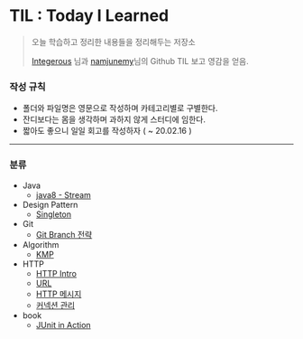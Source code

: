 # TIL : Today I Learned
> 오늘 학습하고 정리한 내용들을 정리해두는 저장소
>
> [Integerous](https://github.com/Integerous/TIL) 님과 [namjunemy](https://github.com/namjunemy/TIL)님의 Github TIL 보고 영감을 얻음.



### 작성 규칙

- 폴더와 파일명은 영문으로 작성하며 카테고리별로 구별한다.
- 잔디보다는 몸을 생각하며 과하지 않게 스터디에 임한다.
- 짧아도 좋으니 일일 회고를 작성하자 ( ~ 20.02.16 )

---

### 분류

- Java
  - [java8 - Stream](./Java/java8%20-%20Stream.md)
- Design Pattern
  - [Singleton](./Design%20Pattern/싱글톤%20패턴.md)
- Git
  - [Git Branch 전략](./Git/Git%20Branch%20전략.md)
- Algorithm
  - [KMP](./Algorithm/KMP.md)
- HTTP
  - [HTTP Intro](./HTTP/HTTP_Intro.md)
  - [URL](./HTTP/URL.md)
  - [HTTP 메시지](./HTTP/HTTP%20메시지.md)
  - [커넥션 관리](./HTTP/커넥션%20관리.md)
- book
  - [JUnit in Action](./book/JUnit_in_Action.md)

